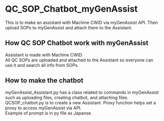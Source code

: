 # QC_SOP_Chatbot_myGenAssist
This is to make an assistant with Machine CWID via myGenAssist API. Then upload SOPs to myGenAssist and attach them to the Assistant.

## How QC SOP Chatbot work with myGenAssist
Assistant is made with Machine CWID.<br>
All QC SOPs are uploaded and attached to the Assistant so everyone can use it and search all info from SOPs.

## How to make the chatbot
myGenAssist_Assistant.py has a class related to commands in myGenAssist such as uploading files, creating chatbot, and attaching files.<br>
QCSOP_chatbot.py is to create a new Assistant. Proxy function helps set a proxy to access myGenAssist via API.<br>
Example of prompt is in py file as Japanse.

